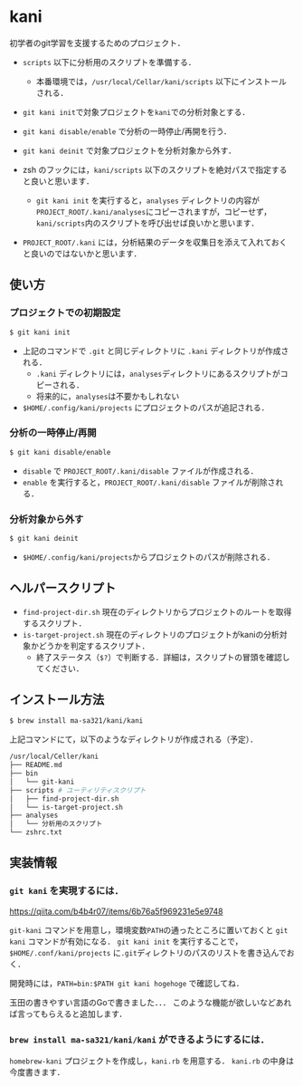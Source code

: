 # kani

初学者のgit学習を支援するためのプロジェクト．


* `scripts` 以下に分析用のスクリプトを準備する．
    * 本番環境では，`/usr/local/Cellar/kani/scripts` 以下にインストールされる．
* `git kani init`で対象プロジェクトを`kani`での分析対象とする．
* `git kani disable/enable` で分析の一時停止/再開を行う．
* `git kani deinit` で対象プロジェクトを分析対象から外す．

* zsh のフックには，`kani/scripts` 以下のスクリプトを絶対パスで指定すると良いと思います．
    * `git kani init` を実行すると，`analyses` ディレクトリの内容が `PROJECT_ROOT/.kani/analyses`にコピーされますが，コピーせず，`kani/scripts`内のスクリプトを呼び出せば良いかと思います．

* `PROJECT_ROOT/.kani` には，分析結果のデータを収集日を添えて入れておくと良いのではないかと思います．

## 使い方

### プロジェクトでの初期設定

```sh
$ git kani init
```

* 上記のコマンドで `.git` と同じディレクトリに `.kani` ディレクトリが作成される．
    * `.kani` ディレクトリには，`analyses`ディレクトリにあるスクリプトがコピーされる．
    * 将来的に，`analyses`は不要かもしれない
* `$HOME/.config/kani/projects` にプロジェクトのパスが追記される．

### 分析の一時停止/再開

```sh
$ git kani disable/enable
```

* `disable` で `PROJECT_ROOT/.kani/disable` ファイルが作成される．
* `enable` を実行すると，`PROJECT_ROOT/.kani/disable` ファイルが削除される．

### 分析対象から外す

```sh
$ git kani deinit
```

* `$HOME/.config/kani/projects`からプロジェクトのパスが削除される．

## ヘルパースクリプト

* `find-project-dir.sh` 現在のディレクトリからプロジェクトのルートを取得するスクリプト．
* `is-target-project.sh` 現在のディレクトリのプロジェクトがkaniの分析対象かどうかを判定するスクリプト．
    * 終了ステータス（`$?`）で判断する．詳細は，スクリプトの冒頭を確認してください．

## インストール方法

```sh
$ brew install ma-sa321/kani/kani
```

上記コマンドにて，以下のようなディレクトリが作成される（予定）．

```sh
/usr/local/Celler/kani
├── README.md
├── bin
│   └── git-kani
├── scripts # ユーティリティスクリプト
│   ├── find-project-dir.sh
│   └── is-target-project.sh
├── analyses
│   └── 分析用のスクリプト
└── zshrc.txt
```

## 実装情報

### `git kani` を実現するには．

https://qiita.com/b4b4r07/items/6b76a5f969231e5e9748

`git-kani` コマンドを用意し，環境変数`PATH`の通ったところに置いておくと `git kani` コマンドが有効になる．
`git kani init` を実行することで，`$HOME/.conf/kani/projects` に`.git`ディレクトリのパスのリストを書き込んでおく．

開発時には，`PATH=bin:$PATH git kani hogehoge` で確認してね．

玉田の書きやすい言語のGoで書きました．．．
このような機能が欲しいなどあれば言ってもらえると追加します．

### `brew install ma-sa321/kani/kani` ができるようにするには．

`homebrew-kani` プロジェクトを作成し，`kani.rb` を用意する．
`kani.rb` の中身は今度書きます．
